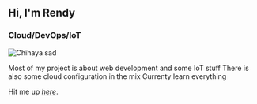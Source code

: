 ## Hi, I'm Rendy
### Cloud/DevOps/IoT
![Chihaya sad](chihaya.gif)

Most of my project is about web development and some IoT stuff
There is also some cloud configuration in the mix
Currenty learn everything

Hit me up *[here](mailto:rndyrnda@gmail.com)*.
